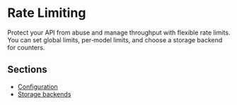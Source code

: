 # Rate Limiting

Protect your API from abuse and manage throughput with flexible rate limits.
You can set global limits, per‑model limits, and choose a storage backend for
counters.

## Sections

- [Configuration](configuration.md)
- [Storage backends](storage-backends.md)
